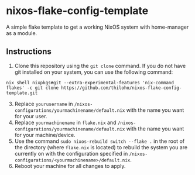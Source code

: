 # nixos-flake-config-template

A simple flake template to get a working NixOS system with home-manager as a module.

## Instructions

1. Clone this repository using the `git clone` command.
If you do not have git installed on your system, you can use the following command:
```
nix shell nixpkgs#git --extra-experimental-features 'nix-command flakes' -c git clone https://github.com/thiloho/nixos-flake-config-template.git
```
3. Replace `yourusername` in `/nixos-configurations/yourmachinename/default.nix` with the name you want for your user.
4. Replace `yourmachinename` in `flake.nix` and `/nixos-configurations/yourmachinename/default.nix` with the name you want for your machine/device.
5. Use the command `sudo nixos-rebuild switch --flake .` in the root of the directory (where `flake.nix` is located) to rebuild the system you are currently on with the configuration specified in `/nixos-configurations/<yourmachinename>/default.nix`.
6. Reboot your machine for all changes to apply.
